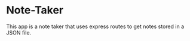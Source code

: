 # Note-Taker
This app is a note taker that uses express routes to get notes stored in a JSON file. 
